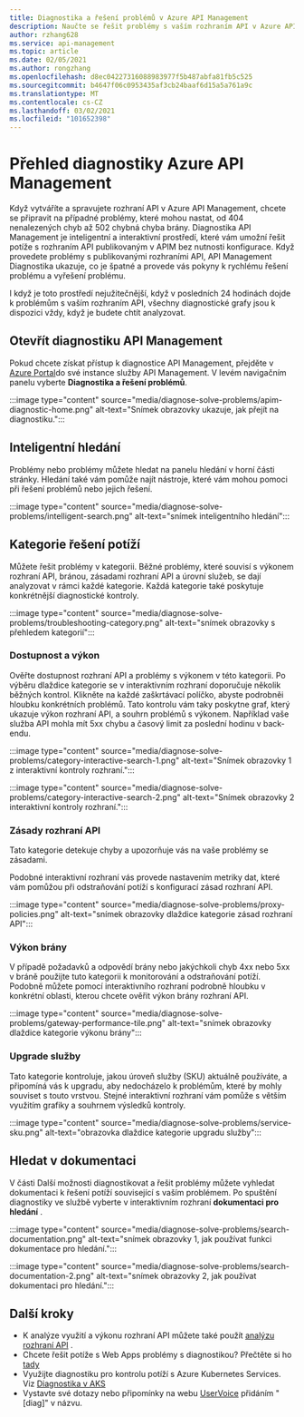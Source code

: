 ```yaml
---
title: Diagnostika a řešení problémů v Azure API Management
description: Naučte se řešit problémy s vaším rozhraním API v Azure API Management pomocí nástroje Diagnostika a řešení v Azure Portal.
author: rzhang628
ms.service: api-management
ms.topic: article
ms.date: 02/05/2021
ms.author: rongzhang
ms.openlocfilehash: d8ec04227316088983977f5b487abfa81fb5c525
ms.sourcegitcommit: b4647f06c0953435af3cb24baaf6d15a5a761a9c
ms.translationtype: MT
ms.contentlocale: cs-CZ
ms.lasthandoff: 03/02/2021
ms.locfileid: "101652398"
---
```

# <a name="azure-api-management-diagnostics-overview"></a>Přehled diagnostiky Azure API Management

Když vytváříte a spravujete rozhraní API v Azure API Management, chcete se připravit na případné problémy, které mohou nastat, od 404 nenalezených chyb až 502 chybná chyba brány. Diagnostika API Management je inteligentní a interaktivní prostředí, které vám umožní řešit potíže s rozhraním API publikovaným v APIM bez nutnosti konfigurace. Když provedete problémy s publikovanými rozhraními API, API Management Diagnostika ukazuje, co je špatné a provede vás pokyny k rychlému řešení problému a vyřešení problému.

I když je toto prostředí nejužitečnější, když v posledních 24 hodinách dojde k problémům s vaším rozhraním API, všechny diagnostické grafy jsou k dispozici vždy, když je budete chtít analyzovat.

## <a name="open-api-management-diagnostics"></a>Otevřít diagnostiku API Management

Pokud chcete získat přístup k diagnostice API Management, přejděte v [Azure Portal](https://portal.azure.com)do své instance služby API Management. V levém navigačním panelu vyberte **Diagnostika a řešení problémů**.

:::image type="content" source="media/diagnose-solve-problems/apim-diagnostic-home.png" alt-text="Snímek obrazovky ukazuje, jak přejít na diagnostiku.":::



## <a name="intelligent-search"></a>Inteligentní hledání

Problémy nebo problémy můžete hledat na panelu hledání v horní části stránky. Hledání také vám pomůže najít nástroje, které vám mohou pomoci při řešení problémů nebo jejich řešení. 

:::image type="content" source="media/diagnose-solve-problems/intelligent-search.png" alt-text="snímek inteligentního hledání":::


## <a name="troubleshooting-categories"></a>Kategorie řešení potíží

Můžete řešit problémy v kategorii. Běžné problémy, které souvisí s výkonem rozhraní API, bránou, zásadami rozhraní API a úrovní služeb, se dají analyzovat v rámci každé kategorie. Každá kategorie také poskytuje konkrétnější diagnostické kontroly. 

:::image type="content" source="media/diagnose-solve-problems/troubleshooting-category.png" alt-text="snímek obrazovky s přehledem kategorií":::


### <a name="availability-and-performance"></a>Dostupnost a výkon

Ověřte dostupnost rozhraní API a problémy s výkonem v této kategorii. Po výběru dlaždice kategorie se v interaktivním rozhraní doporučuje několik běžných kontrol. Klikněte na každé zaškrtávací políčko, abyste podrobněi hloubku konkrétních problémů. Tato kontrolu vám taky poskytne graf, který ukazuje výkon rozhraní API, a souhrn problémů s výkonem. Například vaše služba API mohla mít 5xx chybu a časový limit za poslední hodinu v back-endu. 

:::image type="content" source="media/diagnose-solve-problems/category-interactive-search-1.png" alt-text="Snímek obrazovky 1 z interaktivní kontroly rozhraní.":::



:::image type="content" source="media/diagnose-solve-problems/category-interactive-search-2.png" alt-text="Snímek obrazovky 2 interaktivní kontroly rozhraní.":::

### <a name="api-policies"></a>Zásady rozhraní API

Tato kategorie detekuje chyby a upozorňuje vás na vaše problémy se zásadami. 

Podobné interaktivní rozhraní vás provede nastavením metriky dat, které vám pomůžou při odstraňování potíží s konfigurací zásad rozhraní API.

:::image type="content" source="media/diagnose-solve-problems/proxy-policies.png" alt-text="snímek obrazovky dlaždice kategorie zásad rozhraní API":::

### <a name="gateway-performance"></a>Výkon brány 

V případě požadavků a odpovědí brány nebo jakýchkoli chyb 4xx nebo 5xx v bráně použijte tuto kategorii k monitorování a odstraňování potíží. Podobně můžete pomocí interaktivního rozhraní podrobně hloubku v konkrétní oblasti, kterou chcete ověřit výkon brány rozhraní API. 

:::image type="content" source="media/diagnose-solve-problems/gateway-performance-tile.png" alt-text="snímek obrazovky dlaždice kategorie výkonu brány":::

### <a name="service-upgrade"></a>Upgrade služby

Tato kategorie kontroluje, jakou úroveň služby (SKU) aktuálně používáte, a připomíná vás k upgradu, aby nedocházelo k problémům, které by mohly souviset s touto vrstvou. Stejné interaktivní rozhraní vám pomůže s větším využitím grafiky a souhrnem výsledků kontroly. 

:::image type="content" source="media/diagnose-solve-problems/service-sku.png" alt-text="obrazovka dlaždice kategorie upgradu služby":::

## <a name="search-documentation"></a>Hledat v dokumentaci

V části Další možnosti diagnostikovat a řešit problémy můžete vyhledat dokumentaci k řešení potíží související s vaším problémem. Po spuštění diagnostiky ve službě vyberte v interaktivním rozhraní **dokumentaci pro hledání** . 

 :::image type="content" source="media/diagnose-solve-problems/search-documentation.png" alt-text="snímek obrazovky 1, jak používat funkci dokumentace pro hledání.":::


 :::image type="content" source="media/diagnose-solve-problems/search-documentation-2.png" alt-text="snímek obrazovky 2, jak používat dokumentaci pro hledání.":::


## <a name="next-steps"></a>Další kroky

* K analýze využití a výkonu rozhraní API můžete také použít [analýzu rozhraní API](howto-use-analytics.md) . 
* Chcete řešit potíže s Web Apps problémy s diagnostikou? Přečtěte si ho [tady](../app-service/overview-diagnostics.md)
* Využijte diagnostiku pro kontrolu potíží s Azure Kubernetes Services. Viz [Diagnostika v AKS](../aks/concepts-diagnostics.md)
* Vystavte své dotazy nebo připomínky na webu [UserVoice](https://feedback.azure.com/forums/248703-api-management) přidáním "[diag]" v názvu.
